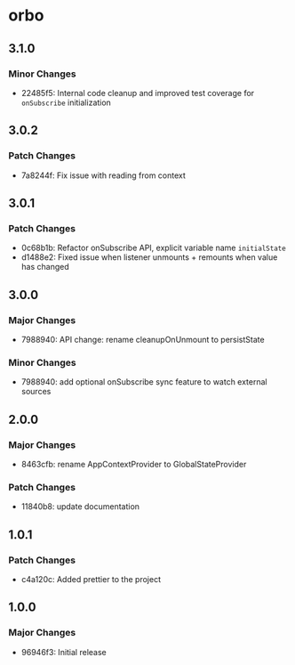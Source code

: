 # orbo

## 3.1.0

### Minor Changes

- 22485f5: Internal code cleanup and improved test coverage for `onSubscribe` initialization

## 3.0.2

### Patch Changes

- 7a8244f: Fix issue with reading from context

## 3.0.1

### Patch Changes

- 0c68b1b: Refactor onSubscribe API, explicit variable name `initialState`
- d1488e2: Fixed issue when listener unmounts + remounts when value has changed

## 3.0.0

### Major Changes

- 7988940: API change: rename cleanupOnUnmount to persistState

### Minor Changes

- 7988940: add optional onSubscribe sync feature to watch external sources

## 2.0.0

### Major Changes

- 8463cfb: rename AppContextProvider to GlobalStateProvider

### Patch Changes

- 11840b8: update documentation

## 1.0.1

### Patch Changes

- c4a120c: Added prettier to the project

## 1.0.0

### Major Changes

- 96946f3: Initial release
